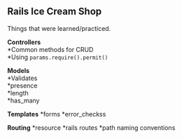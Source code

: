 ## Rails Ice Cream Shop ##  

Things that were learned/practiced. 

**Controllers**   
  *Common methods for CRUD   
  *Using `params.require().permit()`   

**Models**    
  *Validates   
    *presence   
    *length  
  *has_many  

**Templates** 
  *forms 
  *error_checkss 

**Routing** 
  *resource
  *rails routes
  *path naming conventions
